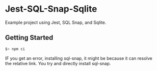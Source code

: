 # Jest-SQL-Snap-Sqlite

Example project using Jest, SQL Snap, and Sqlite.

## Getting Started

```bash
$> npm ci
```

IF you get an error, installing sql-snap, it might be because it can resolve the relative link. You try and directly install sql-snap.
